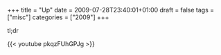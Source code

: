 +++
title = "Up"
date = 2009-07-28T23:40:01+01:00
draft = false
tags = ["misc"]
categories = ["2009"]
+++

tl;dr

<!--more-->

{{< youtube pkqzFUhGPJg >}}

